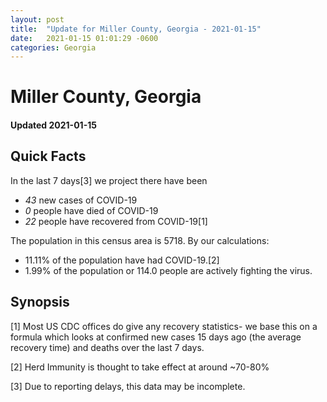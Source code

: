 ```yaml
---
layout: post
title:  "Update for Miller County, Georgia - 2021-01-15"
date:   2021-01-15 01:01:29 -0600
categories: Georgia
---
```


# Miller County, Georgia
#### Updated 2021-01-15

## Quick Facts

In the last 7 days[3] we project there have been
- *43* new cases of COVID-19
- *0* people have died of COVID-19
- *22* people have recovered from COVID-19[1]

The population in this census area is 5718. By our calculations:
- 11.11% of the population have had COVID-19.[2]
- 1.99% of the population or 114.0 people are actively fighting the virus.

## Synopsis




[1] Most US CDC offices do give any recovery statistics- we base this on a formula which looks at confirmed new cases
15 days ago (the average recovery time) and deaths over the last 7 days.

[2] Herd Immunity is thought to take effect at around ~70-80%

[3] Due to reporting delays, this data may be incomplete.
 
    